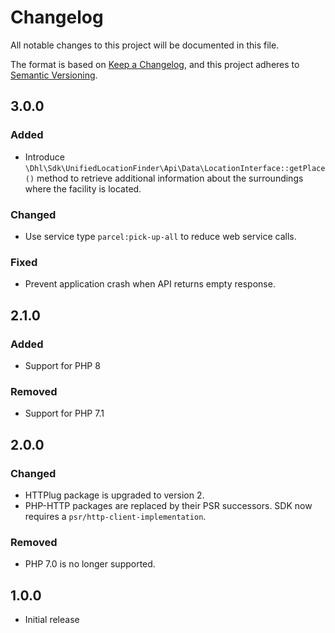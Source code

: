 # Changelog

All notable changes to this project will be documented in this file.

The format is based on [Keep a Changelog](https://keepachangelog.com/en/1.0.0/),
and this project adheres to [Semantic Versioning](https://semver.org/spec/v2.0.0.html).

## 3.0.0

### Added

- Introduce `\Dhl\Sdk\UnifiedLocationFinder\Api\Data\LocationInterface::getPlace()` method
  to retrieve additional information about the surroundings where the facility is located.

### Changed

- Use service type `parcel:pick-up-all` to reduce web service calls.

### Fixed

- Prevent application crash when API returns empty response.

## 2.1.0

### Added

- Support for PHP 8

### Removed

- Support for PHP 7.1

## 2.0.0

### Changed

- HTTPlug package is upgraded to version 2.
- PHP-HTTP packages are replaced by their PSR successors. SDK now requires a `psr/http-client-implementation`.

### Removed

- PHP 7.0 is no longer supported.

## 1.0.0

- Initial release
